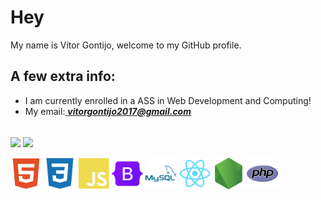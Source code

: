 <body>
<h1>Hey</h1>
<div>
  My name is Vítor Gontijo, welcome to my GitHub profile.
</div>

<h2>A few extra info:</h2>
<ul>
  <li>I am currently enrolled in a ASS in Web Development and Computing!</li>
  <li>My email:<a href = "mailto:vitorgontijo2017@gmail.com"> <b><i>vitorgontijo2017@gmail.com</i></b></a></li>
</ul>
<br>
<div>
  <img align = "center" height = "200px" align = "middle" src = "https://github-readme-stats.vercel.app/api/top-langs/?username=gontijoVitor&layout=donut&theme=dark"/>
  <img align = "center" height = "200px" align = "middle" src = "https://github-readme-stats.vercel.app/api?username=gontijoVitor&show_icons=true&theme=dark"/>
</div>
<br>
<div>
  <img class="icon" aling = "center" alt = "VitoHTML" width = "50" height = "50" src = "https://github.com/devicons/devicon/blob/master/icons/html5/html5-plain.svg">
  <img class="icon" aling = "center" alt = "VitoCSS" width = "50" height = "50" src = "https://github.com/devicons/devicon/blob/master/icons/css3/css3-plain.svg">
  <img class="icon" aling = "center" alt = "VitoJS" width = "50" height = "50" src = "https://github.com/devicons/devicon/blob/master/icons/javascript/javascript-plain.svg">
  <img class="icon" aling = "center" alt = "VitoJS" width = "50" height = "50" src = "https://github.com/devicons/devicon/blob/master/icons/bootstrap/bootstrap-original.svg">
  <img class="icon" aling = "center" alt = "VitoMYSQL" width = "50" height = "50" src = "https://github.com/devicons/devicon/blob/master/icons/mysql/mysql-plain-wordmark.svg">
  <img class="icon" aling = "center" alt = "VitoREACT" width = "50" height = "50" src = "https://github.com/devicons/devicon/blob/master/icons/react/react-original.svg">
  <img class="icon" aling = "center" alt = "VitoNODE" width = "50" height = "50" src = "https://github.com/devicons/devicon/blob/master/icons/nodejs/nodejs-original.svg">
  <img class="icon" aling = "center" alt = "VitoPHP" width = "50" height = "50" src = "https://github.com/devicons/devicon/blob/master/icons/php/php-original.svg">
</div>
</body>
